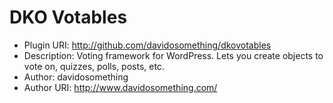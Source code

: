 DKO Votables
============

* Plugin URI:  http://github.com/davidosomething/dkovotables
* Description: Voting framework for WordPress. Lets you create objects to vote on, quizzes, polls, posts, etc.
* Author:      davidosomething
* Author URI:  http://www.davidosomething.com/
